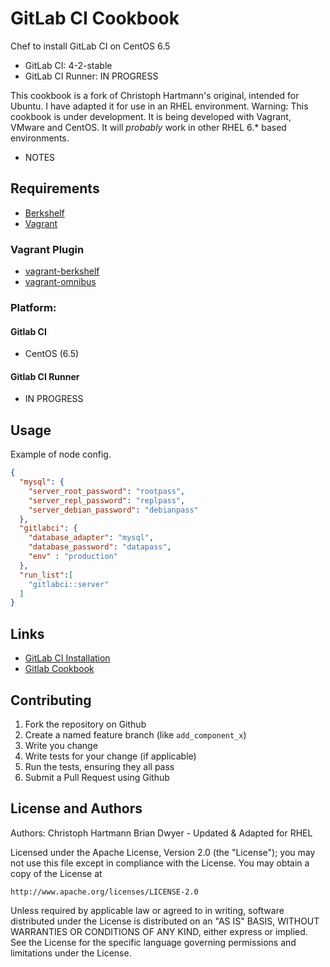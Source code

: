 GitLab CI Cookbook
===============

Chef to install GitLab CI on CentOS 6.5

* GitLab CI: 4-2-stable 
* GitLab CI Runner: IN PROGRESS

This cookbook is a fork of Christoph Hartmann's original, intended for Ubuntu.  I have adapted it for use in an RHEL environment.
Warning: This cookbook is under development.  It is being developed with Vagrant, VMware and CentOS.  It will *probably* work in other RHEL 6.* based environments. 

* NOTES

## Requirements

* [Berkshelf](http://berkshelf.com/)
* [Vagrant](http://www.vagrantup.com/)

### Vagrant Plugin

* [vagrant-berkshelf](https://github.com/RiotGames/vagrant-berkshelf)
* [vagrant-omnibus](https://github.com/schisamo/vagrant-omnibus)

### Platform:

#### Gitlab CI
* CentOS (6.5)

#### Gitlab CI Runner
* IN PROGRESS

## Usage

Example of node config.

```json
{
  "mysql": {
    "server_root_password": "rootpass",
    "server_repl_password": "replpass",
    "server_debian_password": "debianpass"
  },
  "gitlabci": {
    "database_adapter": "mysql",
    "database_password": "datapass",
    "env" : "production"
  },
  "run_list":[
    "gitlabci::server"
  ]
}
```

## Links

* [GitLab CI Installation](https://github.com/gitlabhq/gitlab-ci/blob/master/doc/installation.md)
* [Gitlab Cookbook](https://github.com/ogom/cookbook-gitlab)

## Contributing

1. Fork the repository on Github
2. Create a named feature branch (like `add_component_x`)
3. Write you change
4. Write tests for your change (if applicable)
5. Run the tests, ensuring they all pass
6. Submit a Pull Request using Github

## License and Authors

Authors: Christoph Hartmann
         Brian Dwyer - Updated & Adapted for RHEL

Licensed under the Apache License, Version 2.0 (the "License");
you may not use this file except in compliance with the License.
You may obtain a copy of the License at

    http://www.apache.org/licenses/LICENSE-2.0

Unless required by applicable law or agreed to in writing, software
distributed under the License is distributed on an "AS IS" BASIS,
WITHOUT WARRANTIES OR CONDITIONS OF ANY KIND, either express or implied.
See the License for the specific language governing permissions and
limitations under the License.
